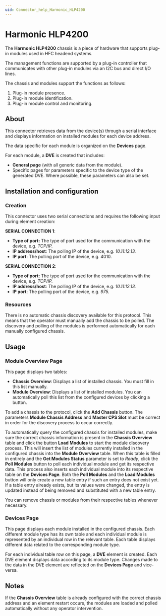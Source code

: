 ```yaml
---
uid: Connector_help_Harmonic_HLP4200
---
```


# Harmonic HLP4200

The **Harmonic HLP4200** chassis is a piece of hardware that supports plug-in modules used in HFC headend systems.

The management functions are supported by a plug-in controller that communicates with other plug-in modules via an I2C bus and direct I/O lines.

The chassis and modules support the functions as follows:

1. Plug-in module presence.
1. Plug-in module identification.
1. Plug-in module control and monitoring.

## About

This connector retrieves data from the device(s) through a serial interface and displays information on installed modules for each device address.

The data specific for each module is organized on the **Devices** page.

For each module, a **DVE** is created that includes:

- **General page** (with all generic data from the module).
- Specific pages for parameters specific to the device type of the generated DVE. Where possible, these parameters can also be set.

## Installation and configuration

### Creation

This connector uses two serial connections and requires the following input during element creation:

**SERIAL CONNECTION 1**:

- **Type of port:** The type of port used for the communication with the device, e.g. *TCP/IP.*
- **IP address/host**: The polling IP of the device, e.g. *10.11.12.13.*
- **IP port**: The polling port of the device, e.g. 4010.

**SERIAL CONNECTION 2**:

- **Type of port:** The type of port used for the communication with the device, e.g. *TCP/IP.*
- **IP address/host**: The polling IP of the device, e.g. *10.11.12.13.*
- **IP port**: The polling port of the device, e.g. *975.*

### Resources

There is no automatic chassis discovery available for this protocol. This means that the operator must manually add the chassis to be polled. The discovery and polling of the modules is performed automatically for each manually configured chassis.

## Usage

### Module Overview Page

This page displays two tables:

- **Chassis Overview**: Displays a list of installed chassis. You must fill in this list manually.
- **Module Overview**: Displays a list of installed modules. You can automatically poll this list from the configured devices by clicking a button.

To add a chassis to the protocol, click the **Add Chassis** button. The parameters **Module Chassis Address** and **Master CPS Slot** must be correct in order for the discovery process to occur correctly.

To automatically query the configured chassis for installed modules, make sure the correct chassis information is present in the **Chassis Overview** table and click the button **Load Modules** to start the module discovery process. This will insert the list of modules currently installed in the configured chassis into the **Module Overview** table. When this table is filled in entirely and the **Get Modules Status** parameter is set to *Ready*, click the **Poll Modules** button to poll each individual module and get its respective data. This process also inserts each individual module into its respective table on the **Devices Page**. Both the **Poll Modules** and the **Load Modules** button will only create a new table entry if such an entry does not exist yet. If a table entry already exists, but its values were changed, the entry is updated instead of being removed and substituted with a new table entry.

You can remove chassis or modules from their respective tables whenever necessary.

### Devices Page

This page displays each module installed in the configured chassis. Each different module type has its own table and each individual module is represented by an individual row in the relevant table. Each table displays different data related to the corresponding module type.

For each individual table row on this page, a **DVE** element is created. Each DVE element displays data according to its module type. Changes made to the data in the DVE element are reflected on the **Devices Page** and vice-versa.

## Notes

If the **Chassis Overview** table is already configured with the correct chassis address and an element restart occurs, the modules are loaded and polled automatically without any operator intervention.

